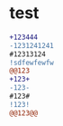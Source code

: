# test
```diff
+123444
-1231241241
#12313124
!sdfewfewfw
@@123
+123+
-123-
#123#
!123!
@@123@@
```
</p>
